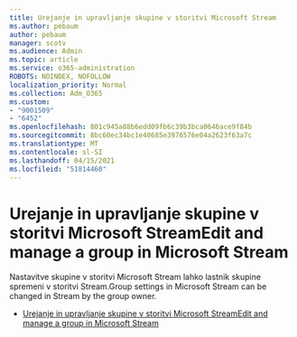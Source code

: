 ```yaml
---
title: Urejanje in upravljanje skupine v storitvi Microsoft Stream
ms.author: pebaum
author: pebaum
manager: scotv
ms.audience: Admin
ms.topic: article
ms.service: o365-administration
ROBOTS: NOINDEX, NOFOLLOW
localization_priority: Normal
ms.collection: Adm_O365
ms.custom:
- "9001509"
- "6452"
ms.openlocfilehash: 801c945a88b6edd09fb6c39b3bca0646ace9f84b
ms.sourcegitcommit: 8bc60ec34bc1e40685e3976576e04a2623f63a7c
ms.translationtype: MT
ms.contentlocale: sl-SI
ms.lasthandoff: 04/15/2021
ms.locfileid: "51814460"
---
```

# <a name="edit-and-manage-a-group-in-microsoft-stream"></a><span data-ttu-id="335f8-102">Urejanje in upravljanje skupine v storitvi Microsoft Stream</span><span class="sxs-lookup"><span data-stu-id="335f8-102">Edit and manage a group in Microsoft Stream</span></span>

<span data-ttu-id="335f8-103">Nastavitve skupine v storitvi Microsoft Stream lahko lastnik skupine spremeni v storitvi Stream.</span><span class="sxs-lookup"><span data-stu-id="335f8-103">Group settings in Microsoft Stream can be changed in Stream by the group owner.</span></span>  

- [<span data-ttu-id="335f8-104">Urejanje in upravljanje skupine v storitvi Microsoft Stream</span><span class="sxs-lookup"><span data-stu-id="335f8-104">Edit and manage a group in Microsoft Stream</span></span>](https://docs.microsoft.com/stream/portal-manage-groups)
